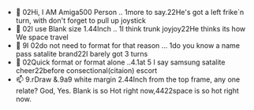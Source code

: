 - 👋 02Hi, I AM Amiga500 Person .. 1more to say.22He's got a left frike`n turn, with don't forget to pull up joystick
- 👀 02I use Blank size 1.44Inch .. 1I think trunk joyjoy22He thinks its how We space travel
- 🌱 9I 02do not need to format for that reason ... 1do you know a name pass satalite brand22I barely got 3 turns 
- 💞️ 02Quick format or format alone ..4.1at 5 I say samsung satalite cheer22before consectional(citaion) escort
- 📫 9.rDraw &.9a9 white margin 2.44Inch from the top frame, any one relate? God, Yes. Blank is so Hot right now,4422space is so hot right now.

<!---
o2Was/o2Was is a ✨ special ✨ repository because its `README.md` (this file) appears on your GitHub profile.
You can click the Preview link to take a look at your changes.
--->
